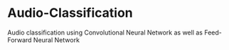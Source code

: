 # Audio-Classification
Audio classification using Convolutional Neural Network as well as Feed-Forward Neural Network
